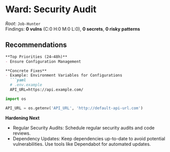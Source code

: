 # Ward: Security Audit

_Root_: `Job-Hunter`  
Findings: **0 vulns** (C:0 H:0 M:0 L:0), **0 secrets**, **0 risky patterns**

## Recommendations

```markdown
**Top Priorities (24–48h)**
- Ensure Configuration Management

**Concrete Fixes**
- Example: Environment Variables for Configurations
  ```yaml
  # .env.example
  API_URL=https://api.example.com/
  ```
  
  ```python
  import os

  API_URL = os.getenv('API_URL', 'http://default-api-url.com')
  ```

**Hardening Next**
- Regular Security Audits: Schedule regular security audits and code reviews.
- Dependency Updates: Keep dependencies up-to-date to avoid potential vulnerabilities. Use tools like Dependabot for automated updates.
```
